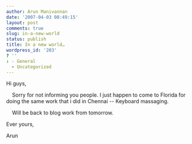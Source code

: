 ```yaml
---
author: Arun Manivannan
date: '2007-04-03 08:49:15'
layout: post
comments: true
slug: in-a-new-world
status: publish
title: In a new world…
wordpress_id: '203'
? ''
: - General
  - Uncategorized
---
```


Hi guys,

    Sorry for not informing you people. I just happen to come to Florida for
doing the same work that i did in Chennai -- Keyboard massaging.

    Will be back to blog work from tomorrow.

Ever yours,

Arun

